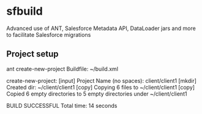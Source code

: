sfbuild
=======

Advanced use of ANT, Salesforce Metadata API, DataLoader jars and more to facilitate Salesforce migrations


## Project setup ##
ant create-new-project
Buildfile: ~/build.xml

create-new-project:
    [input] Project Name (no spaces):
client/client1
    [mkdir] Created dir: ~/client/client1
     [copy] Copying 6 files to 	~/client/client1
     [copy] Copied 6 empty directories to 5 empty directories under ~/client/client1

BUILD SUCCESSFUL
Total time: 14 seconds
